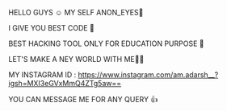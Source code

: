 HELLO GUYS ☺️ MY SELF ANON_EYES🥷

I GIVE YOU BEST CODE 🤠

BEST HACKING TOOL ONLY FOR EDUCATION PURPOSE 💯

LET'S MAKE A NEY WORLD WITH ME🤜🤛


MY INSTAGRAM ID : https://www.instagram.com/am.adarsh__?igsh=MXI3eGVxMmQ4ZTg5aw==


YOU CAN MESSAGE ME FOR ANY QUERY 👍
